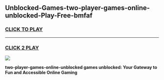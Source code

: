 
## Unblocked-Games-two-player-games-online-unblocked-Play-Free-bmfaf
<h3>
<a href="https://premium76.site?title=two-player-games-online-unblocked&ref=18A1">CLICK TO PLAY</a></h3>
<hr>

<h3>
<a href="https://premium76.site?title=two-player-games-online-unblocked&ref=18A1">CLICK 2 PLAY</a>
  
</h3>

<a href="https://premium76.site?title=two-player-games-online-unblocked&ref=18A1"><img src="https://clearcache.store/games.png"></a>


**two-player-games-online-unblocked games unblocked: Your Gateway to Fun and Accessible Online Gaming**
